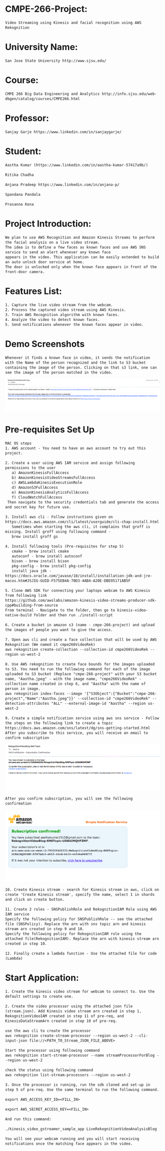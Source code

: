 # CMPE-266-Project: 
    Video Streaming using Kinesis and facial recognition using AWS Rekognition

# University Name: 
    San Jose State University http://www.sjsu.edu/ 

# Course: 
    CMPE 266 Big Data Engineering and Analytics http://info.sjsu.edu/web-dbgen/catalog/courses/CMPE266.html

# Professor: 
    Sanjay Garje https://www.linkedin.com/in/sanjaygarje/

# Student: 
    Aastha Kumar (https://www.linkedin.com/in/aastha-kumar-57417a9b/)

    Ritika Chadha

    Anjana Pradeep https://www.linkedin.com/in/anjana-p/

    Spandana Pandala

    Prasanna Kona
  
# Project Introduction: 
    We plan to use AWS Recognition and Amazon Kinesis Streams to perform the facial analysis on a live video stream. 
    The idea is to define a few faces as known faces and use AWS SNS service to send an alert whenever any known face
    appears in the video. This application can be easily extended to build an auto unlock door service at home. 
    The door is unlocked only when the known face appears in front of the front-door camera. 

# Features List:
    1. Capture the live video stream from the webcam.
    2. Process the captured video stream using AWS Kinesis.
    3. Train AWS Recognition algorithm with known faces. 
    4. Analyze the video to detect known faces.
    5. Send notifications whenever the known faces appear in video.

# Demo Screenshots 
    Whenever it finds a known face in video, it sends the notification with the Name of the person recognized and the link to S3 bucket containing the image of the person. Clicking on that s3 link, one can see the image of the person matched in the video.

![Alt text](/Notification.png?raw=true "Notification Email")

# Pre-requisites Set Up 
    MAC OS steps 
    1. AWS account - You need to have an aws account to try out this project.
    
    2. Create a user using AWS IAM service and assign following permissions to the user
       a) AmazonKinesisFullAccess
       b) AmazonKinesisVideoStreamsFullAccess
       c) AWSLambdaKinesisExecutionRole
       d) AmazonS3FullAccess
       e) AmazonKinesisAnalyticsFullAccess
       f) CloudWatchFullAccess
     Then navigate to the security credentials tab and generate the access and secret key for future use.
     
    3. Install aws cli - Follow instructions given on https://docs.aws.amazon.com/cli/latest/userguide/cli-chap-install.html
       Sometimes when starting the aws cli, it complains that groff is missing. Install groff using following command - 
       brew install groff gs
       
    4. Install following tools (Pre-requisites for step 5)
       cmake - brew install cmake
       autoconf - brew install autoconf
       bison - brew install bison
       pkg-config - brew install pkg-config
       install java jdk - https://docs.oracle.com/javase/10/install/installation-jdk-and-jre-macos.htm#JSJIG-GUID-F575EB4A-70D3-4AB4-A20E-DBE95171AB5F
       
    5. Clone AWS SDK for connecting your laptops webcam to AWS Kinesis from following link
    https://github.com/awslabs/amazon-kinesis-video-streams-producer-sdk-cpp#building-from-source
    From terminal - Navigate to the folder, then go to kinesis-video-native-build folder and then run ./install-script
    
    6. Create a bucket in amazon s3 (name - cmpe-266-project) and upload the images of people you want to give the access.
    
    7. Open aws cli and create a face collection that will be used by AWS Rekognition (We named it cmpe266VideoRek) 
    aws rekognition create-collection --collection-id cmpe266VideoRek --region us-west-2
    
    8. Use AWS rekognition to create face bounds for the images uploaded to S3. You need to run the following command for each of the image uploaded to S3 bucket (Replace "cmpe-266-project" with your S3 bucket name, "Aastha.jpeg" - with the image name, "cmpe266VideoRek" - collection name created in step 6, and "Aastha" with the name of person in image.
    aws rekognition index-faces --image '{"S3Object":{"Bucket":"cmpe-266-project","Name":"Aastha.jpeg"}}' --collection-id "cmpe266VideoRek" --detection-attributes "ALL" --external-image-id "Aastha" --region us-west-2
    
    9. Create a simple notification service using aws sns service - Follow the steps on the following link to create a topic 
    https://docs.aws.amazon.com/sns/latest/dg/sns-getting-started.html
    After you subscribe to this service, you will receive an email to confirm subscription
   ![Alt text](/SubscriptionConfirmation.png?raw=true "Subscription Email")
    
    After you confirm subscription, you will see the following confirmation
   ![Alt text](/SubscriptionEmail.png?raw=true "Subscription Confirmation")
    
    10. Create Kinesis stream - search for Kinesis stream in aws, click on create 'Create Kinesis stream', specify the name, select 1 in shards and click on create button.
    
    11. Create 2 roles - SNSPublishRole and RekognitionIAM Role using AWS IAM service
    Specify the following policy for SNSPublishRole -- see the attached file (SNSPolicy). Replace the arn with sns topic arn and kinesis stream arn created in step 9 and 10.
    Specify the following policy for RekognitionIAM role using the attached file(RekognitionIAM). Replace the arn with kinesis stream arn created in step 10.
    
    12. Finally create a lambda function - Use the attached file for code (Lambda)
    
    
# Start Application:

    1. Create the kinesis video stream for webcam to connect to. Use the default settings to create one.
    
    2. Create the video processor using the attached json file (stream.json). Add Kinesis video stream arn created in step 1, 
    RekognitionVideoIAM created in step 11 of pre-req, and KinesisDataStreamArn created in step 10 of pre-req.
    
    use the aws cli to create the processor
    aws rekognition create-stream-processor --region us-west-2 --cli-input-json file://<PATH_TO_Stream_JSON_FILE_ABOVE>
    
    Start the processor using following command
    aws rekognition start-stream-processor --name streamProcessorForBlog --region us-west-2
    
    check the status using following command
    aws rekognition list-stream-processors --region us-west-2
    
    3. Once the processor is running, run the sdk cloned and set-up in step 5 of pre-req. Use the same terminal to run the following command.
    
    export AWS_ACCESS_KEY_ID=<FILL_IN>

    export AWS_SECRET_ACCESS_KEY=<FILL_IN>

    And run this command:

    ./kinesis_video_gstreamer_sample_app LiveRekognitionVideoAnalysisBlog
    
    You will see your webcam running and you will start receiving notifications once the matching face appears in the video.
    


    
